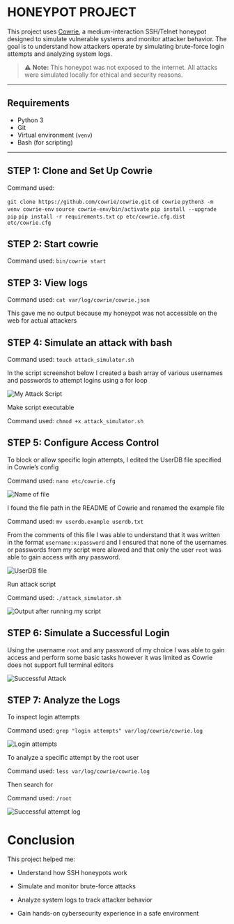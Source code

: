 # HONEYPOT PROJECT

This project uses [Cowrie](https://github.com/cowrie/cowrie), a medium-interaction SSH/Telnet honeypot designed to simulate vulnerable systems and monitor attacker behavior. The goal is to understand how attackers operate by simulating brute-force login attempts and analyzing system logs.

> ⚠️ **Note:** This honeypot was not exposed to the internet. All attacks were simulated locally for ethical and security reasons.

---

## Requirements

- Python 3
- Git
- Virtual environment (`venv`)
- Bash (for scripting)


---


## STEP 1: Clone and Set Up Cowrie

Command used:

`git clone https://github.com/cowrie/cowrie.git`
`cd cowrie`
`python3 -m venv cowrie-env`
`source cowrie-env/bin/activate`
`pip install --upgrade pip`
`pip install -r requirements.txt`
`cp etc/cowrie.cfg.dist etc/cowrie.cfg`

## STEP 2: Start cowrie

Command used: `bin/cowrie start`

## STEP 3: View logs

Command used: `cat var/log/cowrie/cowrie.json` 

This gave me no output because my honeypot was not accessible on the web for actual attackers

## STEP 4: Simulate an attack with bash

Command used: `touch attack_simulator.sh`

In the script screenshot below I created a bash array of various usernames and passwords to attempt logins using a for loop

![My Attack Script](images/attack_simulator_script.png)

Make script executable 

Command used: `chmod +x attack_simulator.sh`

## STEP 5: Configure Access Control
To block or allow specific login attempts, I edited the UserDB file specified in Cowrie’s config

Command used: `nano etc/cowrie.cfg`

![Name of file](images/locate_the_userfile.png)

I found the file path in the README of Cowrie and renamed the example file

Command used: `mv userdb.example userdb.txt`

From the comments of this file I was able to understand that it was written in the format `username:x:password` and I ensured that none of the usernames or passwords from my script were allowed and that only the user `root` was able to gain access with any password.

![UserDB file](images/userdb_picture.png) 

Run attack script

Command used: `./attack_simulator.sh`

![Output after running my script](images/result_of_attack.png)

## STEP 6: Simulate a Successful Login

Using the username `root` and any password of my choice I was able to gain access and perform some basic tasks however it was limited as Cowrie does not support full terminal editors

![Successful Attack](images/successful_attack.png)


## STEP 7: Analyze the Logs 

To inspect login attempts

Command used: `grep "login attempts" var/log/cowrie/cowrie.log`

![Login attempts](images/login_attempts.png)

To analyze a specific attempt by the root user 

Command used: `less var/log/cowrie/cowrie.log`

Then search for

Command used: `/root`

![Successful attempt log](images/root_user_success_log.png)

# Conclusion

This project helped me:

- Understand how SSH honeypots work

- Simulate and monitor brute-force attacks

- Analyze system logs to track attacker behavior

- Gain hands-on cybersecurity experience in a safe environment
